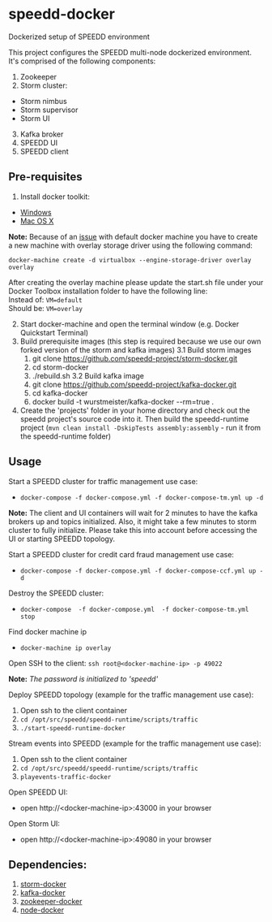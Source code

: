 # speedd-docker
Dockerized setup of SPEEDD environment

This project configures the SPEEDD multi-node dockerized environment. It's comprised of the following components:


1. Zookeeper
2. Storm cluster:
  - Storm nimbus
  - Storm supervisor
  - Storm UI
3. Kafka broker
4. SPEEDD UI
5. SPEEDD client

## Pre-requisites
1. Install docker toolkit:
  * [Windows](https://docs.docker.com/engine/installation/windows/)
  * [Mac OS X](https://docs.docker.com/engine/installation/mac/)

  **Note:** Because of an [issue](https://github.com/docker/docker/issues/18180#issuecomment-162568282) with default docker machine you have to create a new machine with overlay storage driver using the following command:
  
  `docker-machine create -d virtualbox --engine-storage-driver overlay overlay`
  
  After creating the overlay machine please update the start.sh file under your Docker Toolbox installation folder to have the following line:<br>
  Instead of: `VM=default`<br>
  Should be: `VM=overlay` 
  
2. Start docker-machine and open the terminal window (e.g. Docker Quickstart Terminal)
3. Build prerequisite images (this step is required because we use our own forked version of the storm and kafka images)
  3.1 Build storm images
    1. git clone https://github.com/speedd-project/storm-docker.git
    2. cd storm-docker
    3. ./rebuild.sh
  3.2 Build kafka image
    1. git clone https://github.com/speedd-project/kafka-docker.git
    2. cd kafka-docker
    3. docker build -t wurstmeister/kafka-docker --rm=true .
4. Create the 'projects' folder in your home directory and check out the speedd project's source code into it. Then build the speedd-runtime project (`mvn clean install -DskipTests assembly:assembly` - run it from the speedd-runtime folder)

## Usage
Start a SPEEDD cluster for traffic management use case:<br>
- `docker-compose -f docker-compose.yml -f docker-compose-tm.yml up -d`<br>

 **Note:** The client and UI containers will wait for 2 minutes to have the kafka brokers up and topics initialized. Also, it might take a few minutes to storm cluster to fully initialize. Please take this into account before accessing the UI or starting SPEEDD topology.<br>
 
Start a SPEEDD cluster for credit card fraud management use case:
- `docker-compose -f docker-compose.yml -f docker-compose-ccf.yml up -d`

Destroy the SPEEDD cluster:
- `docker-compose  -f docker-compose.yml  -f docker-compose-tm.yml stop`

Find docker machine ip
- `docker-machine ip overlay`

Open SSH to the client:	
	`ssh root@<docker-machine-ip> -p 49022`

**Note:** *The password is initialized to 'speedd'*

Deploy SPEEDD topology (example for the traffic management use case):
  1. Open ssh to the client container
  2. `cd /opt/src/speedd/speedd-runtime/scripts/traffic`
  3. `./start-speedd-runtime-docker`

Stream events into SPEEDD (example for the traffic management use case):
  1. Open ssh to the client container
  2. `cd /opt/src/speedd/speedd-runtime/scripts/traffic`
  3. `playevents-traffic-docker`

Open SPEEDD UI:
- open http://\<docker-machine-ip\>:43000 in your browser

Open Storm UI:
- open http://\<docker-machine-ip\>:49080 in your browser

## Dependencies:
  1. [storm-docker](https://github.com/speedd-project/storm-docker.git)
  2. [kafka-docker](https://github.com/speedd-project/kafka-docker.git)
  3. [zookeeper-docker](https://github.com/wurstmeister/zookeeper-docker.git)
  4. [node-docker](https://github.com/nodejs/docker-node)
